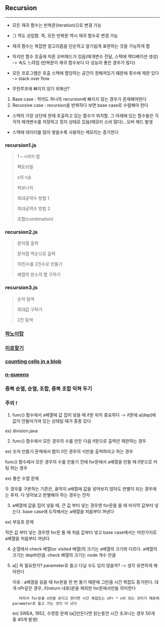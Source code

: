 ## Recursion
---
* 모든 재귀 함수는 반복문(iteration)으로 변경 가능

* 그 역도 성립함. 즉, 모든 반복문 역시 재귀 함수로 변경 가능

* 재귀 함수는 복잡한 알고리즘을 단순하고 알기쉽게 표현하는 것을 가능하게 함

* 하지만 함수 호출에 따른 오버헤드가 있음(매개변수 전달, 스택에 액티베이션 생성) -> 속도 느려짐 (반복문이 재귀 함수보다 더 성능이 좋은 경우가 많다)

* 모든 프로그램은 호출 스택에 할당하는 공간이 정해져있기 떄문에 횟수에 제한 있다 -> stack over flow

* 무한루프에 빠지지 않기 위해선?
 1.  Base case : 적어도 하나의 recursion에 빠지지 않는 경우가 존재해야한다
 2. Recursive case : recursion을 반복하다 보면 base case로 수렴해야 한다

* 스택의 가장 상단에 현재 호출하고 있는 함수가 위치함. 그 아래에 있는 함수들은 각각의 매개변수를 저장하고 정지 상태로 있음(메모리 소비 많다)...오버 헤드 발생

* 스택에 데이터를 많이 쌓을수록 사용하는 메모리는 증가한다


### recursion1.js

> 1 ~ n까지 합
>
> 팩토리얼
>
> x의 n승
>
> 피보나치
>
> 최대공약수 방법 1
>
> 최대공약수 방법 2
>
> 조합(combination)


### recursion2.js

> 문자열 출력
>
> 문자열 역순으로 출력
>
> 10진수를 2진수로 만들기
>
> 배열의 원소의 합 구하기

### recursion3.js

> 순차 탐색
>
> 최대값 구하기
>
> 2진 탐색

### [하노이탑](./hanoi)

### [미로찾기](./maze)

### [counting cells in a blob](./countingCells)

### [n-queens](./n-queens)

### 중복 순열, 순열, 조합, 중복 조합 익혀 두기

### 주의 !

1. func() 함수에서 a배열에 값 집어 넣을 때 if문 위치 중요하다 -> if문에 a[dep]에 값이 안들어가져 있는 상태일 때가 종종 있다

  ex) division.java

2. func() 함수에서 모든 경우의 수를 만든 다음 if문으로 출력만 제한하는 경우

  ex) 숫자 만들기 문제에서 합이 0인 경우의 식만을 출력하라고 하는 경우

  func() 함수에서 모든 경우의 수를 만들기 전에 for문에서 a배열을 만들 때 if문으로 커팅 하는 경우

  ex) 좋은 수열 문제

  두 경우를 구분하는 기준은, 끝까지 a배열에 값을 넣어보지 않아도 판별이 되는 경우에는 후자. 다 넣어보고 판별해야 하는 경우는 전자

3. a배열에 값을 집어 넣을 때, 큰 값 부터 넣는 경우엔 for문을 돌 때 마지막 값부터 넣는다. base case에 도착해서는 a배열을 처음부터 꺼낸다

  ex) 부등호 문제

  작은 값 부터 넣는 경우엔 for문 돌 때 처음 값부터 넣고 base case에서는 마찬가지로 a배열을 처음부터 꺼낸다


4. 순열에서 check 배열(or visited 배열)의 크기는 a배열의 크기와 다르다. a배열의 크기는 depth만큼. check 배열의 크기는 node 개수 만큼

5. a[] 꼭 필요한가? parameter로 들고 다닐 수도 있지 않을까? -> 생각 유연하게 해야한다

    이유 : a배열을 읽을 때 for문을 한 번 돌기 때문에 그만큼 시간 복잡도 증가한다. 대개 nPr같은 경우, if(return 내포)문을 제외한 for문에서만을 의미한다

          따라서 for문을 n만큼 돈다고 한다면 시간 복잡도는 nPr * n이 되는 것이기 때문에 parameter로 들고 가는 것이 더 낫다

    ex) SWEA, 1952, 수영장 문제 (a[]만든다면 읽는동안 시간 초과나는 경우 50개 중 40개 발생)
